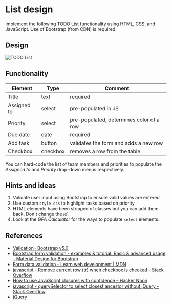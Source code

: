 # List design

Implement the following TODO List functionality using HTML, CSS, and JavaScript. Use of Bootstrap (from CDN) is required.

## Design

![TODO List](todo_list_demo.gif)

## Functionality

| Element     | Type     | Comment                                  |
| ----------- | -------- | ---------------------------------------- |
| Title       | text     | required                                 |
| Assigned to | select   | pre-populated in JS                      |
| Priority    | select   | pre-populated, determines color of a row |
| Due date    | date     | required                                 |
| Add task    | button   | validates the form and adds a new row    |
| Checkbox    | checkbox | removes a row from the table             |

You can hard-code the list of team members and priorities to populate the *Assigned to* and *Priority* drop-down menus respectively.

## Hints and ideas

1. Validate user input using Bootstrap to ensure valid values are entered
2. Use custom `style.css` to highlight tasks based on priority
3. HTML elements have been stripped of classes but you can add them back. Don't change the *id*.
4. Look at the *GPA Calculator* for the ways to populate `select` elements.

## References

- [Validation · Bootstrap v5.0](https://getbootstrap.com/docs/5.0/forms/validation/)
- [Bootstrap form validation - examples & tutorial. Basic & advanced usage - Material Design for Bootstrap](https://mdbootstrap.com/docs/jquery/forms/validation/)
- [Form data validation - Learn web development | MDN](https://developer.mozilla.org/en-US/docs/Learn/HTML/Forms/Form_validation)
- [javascript - Remove current row (tr) when checkbox is checked - Stack Overflow](https://stackoverflow.com/questions/26512386/remove-current-row-tr-when-checkbox-is-checked)
- [How to use JavaScript closures with confidence – Hacker Noon](https://hackernoon.com/how-to-use-javascript-closures-with-confidence-85cd1f841a6b)
- [javascript - querySelector to select closest ancestor without jQuery - Stack Overflow](https://stackoverflow.com/questions/50085510/queryselector-to-select-closest-ancestor-without-jquery)
- [jQuery](https://jquery.com/)
